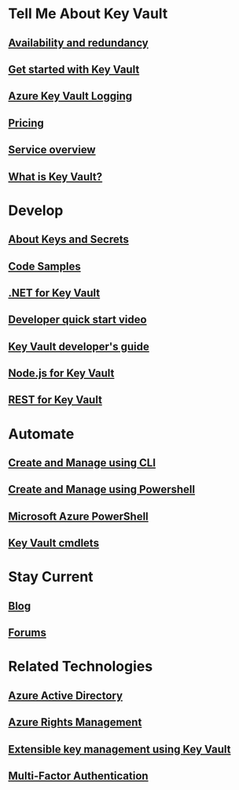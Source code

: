 # Tell Me About Key Vault
## [Availability and redundancy](key-vault-disaster-recovery-guidance.md)
## [Get started with Key Vault](key-vault-get-started.md)
## [Azure Key Vault Logging](key-vault-logging.md)
## [Pricing](https://azure.microsoft.com/pricing/details/key-vault/)
## [Service overview](https://azure.microsoft.com/services/key-vault/)
## [What is Key Vault?](key-vault-whatis.md)
# Develop
## [About Keys and Secrets](https://msdn.microsoft.com/en-us/library/azure/dn903623)
## [Code Samples](https://www.microsoft.com/download/details.aspx?id=45343)
## [.NET for Key Vault](https://msdn.microsoft.com/en-us/library/azure/mt430941)
## [Developer quick start video](http://channel9.msdn.com/Blogs/Windows-Azure/Azure-Key-Vault-Developer-Quick-Start)
## [Key Vault developer's guide](key-vault-developers-guide.md)
## [Node.js for Key Vault](http://azure.github.io/azure-sdk-for-node/azure-arm-keyvault/latest/)
## [REST for Key Vault](https://msdn.microsoft.com/en-us/library/azure/dn903609)
# Automate
## [Create and Manage using CLI](key-vault-manage-with-cli.md)
## [Create and Manage using Powershell](key-vault-get-started.md)
## [Microsoft Azure PowerShell](https://msdn.microsoft.com/en-us/library/azure/jj156055.aspx)
## [Key Vault cmdlets](https://msdn.microsoft.com/en-us/library/azure/dn868052)
# Stay Current
## [Blog](http://blogs.technet.com/b/kv/)
## [Forums](https://social.msdn.microsoft.com/forums/azure/en-US/home?forum=AzureKeyVault)
# Related Technologies
## [Azure Active Directory](https://azure.microsoft.com/documentation/services/active-directory/)
## [Azure Rights Management](https://technet.microsoft.com/en-US/dn175750)
## [Extensible key management using Key Vault](https://msdn.microsoft.com/en-us/library/azure/dn198405)
## [Multi-Factor Authentication](https://azure.microsoft.com/documentation/services/multi-factor-authentication/)
